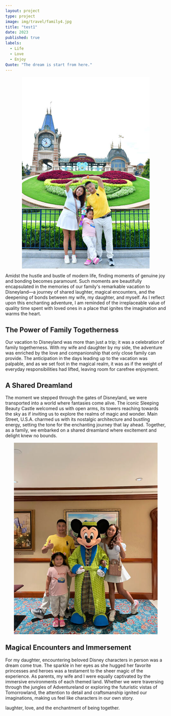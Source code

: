 ```yaml
---
layout: project
type: project
image: img/travel/family4.jpg
title: "test1"
date: 2023
published: true
labels:
  - Life
  - Love
  - Enjoy
Quote: "The dream is start from here."
---
```



<div style="clear: both; text-align: center;">
  <img src="../img/travel/family6.jpg" alt="Your Image" style="display: block; margin: 0 auto;">
</div>

Amidst the hustle and bustle of modern life, finding moments of genuine joy and bonding becomes paramount. Such moments are beautifully encapsulated in the memories of our family's remarkable vacation to Disneyland—a journey of shared laughter, magical encounters, and the deepening of bonds between my wife, my daughter, and myself. As I reflect upon this enchanting adventure, I am reminded of the irreplaceable value of quality time spent with loved ones in a place that ignites the imagination and warms the heart.

## The Power of Family Togetherness

Our vacation to Disneyland was more than just a trip; it was a celebration of family togetherness. With my wife and daughter by my side, the adventure was enriched by the love and companionship that only close family can provide. The anticipation in the days leading up to the vacation was palpable, and as we set foot in the magical realm, it was as if the weight of everyday responsibilities had lifted, leaving room for carefree enjoyment.

## A Shared Dreamland

The moment we stepped through the gates of Disneyland, we were transported into a world where fantasies come alive. The iconic Sleeping Beauty Castle welcomed us with open arms, its towers reaching towards the sky as if inviting us to explore the realms of magic and wonder. Main Street, U.S.A. charmed us with its nostalgic architecture and bustling energy, setting the tone for the enchanting journey that lay ahead. Together, as a family, we embarked on a shared dreamland where excitement and delight knew no bounds.


<div style="clear: both; text-align: center;">
  <img src="../img/travel/family7.jpg" alt="Family Travel" style="display: block; margin: 0 auto;">
</div>


## Magical Encounters and Immersement

For my daughter, encountering beloved Disney characters in person was a dream come true. The sparkle in her eyes as she hugged her favorite princesses and heroes was a testament to the sheer magic of the experience. As parents, my wife and I were equally captivated by the immersive environments of each themed land. Whether we were traversing through the jungles of Adventureland or exploring the futuristic vistas of Tomorrowland, the attention to detail and craftsmanship ignited our imaginations, making us feel like characters in our own story.

 laughter, love, and the enchantment of being together.
